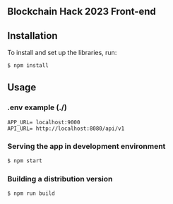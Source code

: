 ## Blockchain Hack 2023 Front-end

## Installation
To install and set up the libraries, run:
```sh    
$ npm install
```

## Usage

### .env example (./)
```env
APP_URL= localhost:9000
API_URL= http://localhost:8080/api/v1
```

### Serving the app in development environment

```sh
$ npm start
```

### Building a distribution version

```sh
$ npm run build
```